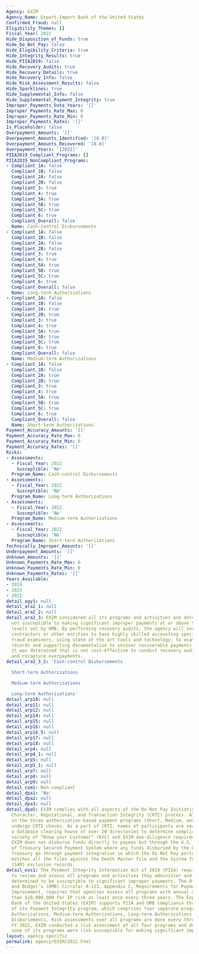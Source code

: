 ```yaml
---
Agency: EXIM
Agency_Name: Export-Import Bank of the United States
Confirmed_Fraud: null
Eligibility_Themes: []
Fiscal_Year: 2022
Hide_Disposition_of_Funds: true
Hide_Do_Not_Pay: false
Hide_Eligibility_Criteria: true
Hide_Integrity_Results: true
Hide_PIIA2019: false
Hide_Recovery_Audits: true
Hide_Recovery_Details: true
Hide_Recovery_Info: false
Hide_Risk_Assessment_Results: false
Hide_Sparklines: true
Hide_Supplemental_Info: false
Hide_Supplemental_Payment_Integrity: true
Improper_Payments_Data_Years: '[]'
Improper_Payments_Rate_Max: 0
Improper_Payments_Rate_Min: 0
Improper_Payments_Rates: '[]'
Is_Placeholder: false
Overpayment_Amounts: '[]'
Overpayment_Amounts_Identified: '[0.0]'
Overpayment_Amounts_Recovered: '[0.0]'
Overpayment_Years: '[2022]'
PIIA2019_Compliant_Programs: []
PIIA2019_NonCompliant_Programs:
- Compliant_1A: false
  Compliant_1B: false
  Compliant_2A: false
  Compliant_2B: false
  Compliant_3: true
  Compliant_4: true
  Compliant_5A: true
  Compliant_5B: true
  Compliant_5C: true
  Compliant_6: true
  Compliant_Overall: false
  Name: Cash-control Disbursements
- Compliant_1A: false
  Compliant_1B: false
  Compliant_2A: false
  Compliant_2B: false
  Compliant_3: true
  Compliant_4: true
  Compliant_5A: true
  Compliant_5B: true
  Compliant_5C: true
  Compliant_6: true
  Compliant_Overall: false
  Name: Long-term Authorizations
- Compliant_1A: false
  Compliant_1B: false
  Compliant_2A: true
  Compliant_2B: true
  Compliant_3: true
  Compliant_4: true
  Compliant_5A: true
  Compliant_5B: true
  Compliant_5C: true
  Compliant_6: true
  Compliant_Overall: false
  Name: Medium-term Authorizations
- Compliant_1A: false
  Compliant_1B: false
  Compliant_2A: true
  Compliant_2B: true
  Compliant_3: true
  Compliant_4: true
  Compliant_5A: true
  Compliant_5B: true
  Compliant_5C: true
  Compliant_6: true
  Compliant_Overall: false
  Name: Short-term Authorizations
Payment_Accuracy_Amounts: '[]'
Payment_Accuracy_Rate_Max: 0
Payment_Accuracy_Rate_Min: 0
Payment_Accuracy_Rates: '[]'
Risks:
- Assessments:
  - Fiscal_Year: 2022
    Susceptible: 'No'
  Program_Name: Cash-control Disbursements
- Assessments:
  - Fiscal_Year: 2022
    Susceptible: 'No'
  Program_Name: Long-term Authorizations
- Assessments:
  - Fiscal_Year: 2022
    Susceptible: 'No'
  Program_Name: Medium-term Authorizations
- Assessments:
  - Fiscal_Year: 2022
    Susceptible: 'No'
  Program_Name: Short-term Authorizations
Technically_Improper_Amounts: '[]'
Underpayment_Amounts: '[]'
Unknown_Amounts: '[]'
Unknown_Payments_Rate_Max: 0
Unknown_Payments_Rate_Min: 0
Unknown_Payments_Rates: '[]'
Years_Available:
- 2024
- 2023
- 2022
detail_agy1: null
detail_ara2_1: null
detail_ara2_2: null
detail_ara2_3: EXIM considered all its programs and activities and determined they’re
  not susceptible to making significant improper payments at or above the threshold
  levels set by OMB. By performing recovery audits, the agency will incur costs for
  contractors or other entities to have highly skilled accounting specialists and
  fraud examiners, using state of the art tools and technology, to examine payment
  records and supporting documentation to uncover recoverable payments. Therefore,
  it was determined that is not cost-effective to conduct recovery audits to identify
  and recapture overpayments.
detail_ara2_3_2: 'Cash-control Disbursements

  Short-term Authorizations

  Medium-term Authorizations

  Long-term Authorizations'
detail_arp10: null
detail_arp11: null
detail_arp12: null
detail_arp14: null
detail_arp15: null
detail_arp16: null
detail_arp16_5: null
detail_arp17: null
detail_arp18: null
detail_arp4: null
detail_arp4_1: null
detail_arp5: null
detail_arp5_1: null
detail_arp7: null
detail_arp8: null
detail_arp9: null
detail_com1: Non-compliant
detail_dpa1: 'No'
detail_dpa2: null
detail_dpa3: null
detail_dpa5: EXIM complies with all aspects of the Do Not Pay Initiative through its
  Character, Reputational, and Transaction Integrity (CRTI) process. All transactions
  in the three authorization-based payment programs (Short, Medium, and Long-Term)
  undergo CRTI checks. As a part of CRTI, names of participants are searched within
  a database clearing house of over 20 directories to determine compliance with a
  variety of “Know your Customer” (KYC) and EXIM due-diligence requirements. Also,
  EXIM does not disburse funds directly to payees but through the U.S. Department
  of Treasury Secured Payment System where any funds disbursed by the Department of
  Treasury go through payment integration in which the Do Not Pay portal automatically
  matches all the files against the Death Master file and the System for Award Management
  (SAM) exclusion records.
detail_exs1: The Payment Integrity Information Act of 2019 (PIIA) requires agencies
  to review and assess all programs and activities they administer and identify those
  determined to be susceptible to significant improper payments. The Office of Management
  and Budget’s (OMB) Circular A-123, Appendix C, Requirements for Payment Integrity
  Improvement, requires that agencies assess all programs with annual outlays greater
  than $10,000,000 for IP risk at least once every three years. The Export Import
  Bank of the United States (EXIM) supports PIIA and OMB compliance through the activities
  of its Payment Integrity program, which comprises four separate programs, Short-term
  Authorizations, Medium-term Authorizations, Long-term Authorizations, and Cash-control
  Disbursements. Risk assessments over all programs are done every three years. In
  FY 2022, EXIM conducted a risk assessment of all four programs and determined that
  none of its programs were risk-susceptible for making significant improper payments.
layout: agency-specific
permalink: agency/EXIM/2022.html
---
```

